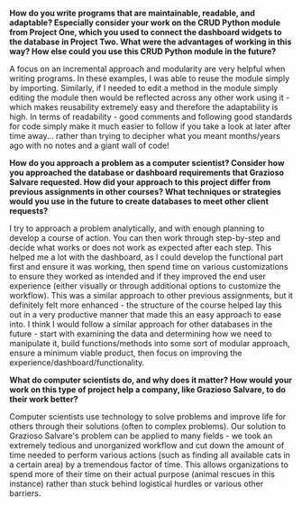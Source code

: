 **How do you write programs that are maintainable, readable, and adaptable? Especially consider your work on the CRUD Python module from Project One, which you used to connect the dashboard widgets to the database in Project Two. What were the advantages of working in this way? How else could you use this CRUD Python module in the future?**

A focus on an incremental approach and modularity are very helpful when writing programs.  In these examples, I was able to reuse the module simply by importing.  Similarly, if I needed to edit a method in the module simply editing the module then would be reflected across any other work using it - which makes reusability extremely easy and therefore the adaptability is high.  In terms of readability - good comments and following good standards for code simply make it much easier to follow if you take a look at later after time away... rather than trying to decipher what you meant months/years ago with no notes and a giant wall of code!

**How do you approach a problem as a computer scientist? Consider how you approached the database or dashboard requirements that Grazioso Salvare requested. How did your approach to this project differ from previous assignments in other courses? What techniques or strategies would you use in the future to create databases to meet other client requests?**

I try to approach a problem analytically, and with enough planning to develop a course of action.  You can then work through step-by-step and decide what works or does not work as expected after each step.  This helped me a lot with the dashboard, as I could develop the functional part first and ensure it was working, then spend time on various customizations to ensure they worked as intended and if they improved the end user experience (either visually or through additional options to customize the workflow).  This was a similar approach to other previous assignments, but it definitely felt more enhanced - the structure of the course helped lay this out in a very productive manner that made this an easy approach to ease into.  I think I would follow a similar approach for other databases in the future - start with examining the data and determining how we need to manipulate it, build functions/methods into some sort of modular approach, ensure a minimum viable product, then focus on improving the experience/dashboard/functionality.

**What do computer scientists do, and why does it matter? How would your work on this type of project help a company, like Grazioso Salvare, to do their work better?**

Computer scientists use technology to solve problems and improve life for others through their solutions (often to complex problems).  Our solution to Grazioso Salvare's problem can be applied to many fields - we took an extremely tedious and unorganized workflow and cut down the amount of time needed to perform various actions (such as finding all available cats in a certain area) by a tremendous factor of time.  This allows organizations to spend more of their time on their actual purpose (animal rescues in this instance) rather than stuck behind logistical hurdles or various other barriers.
